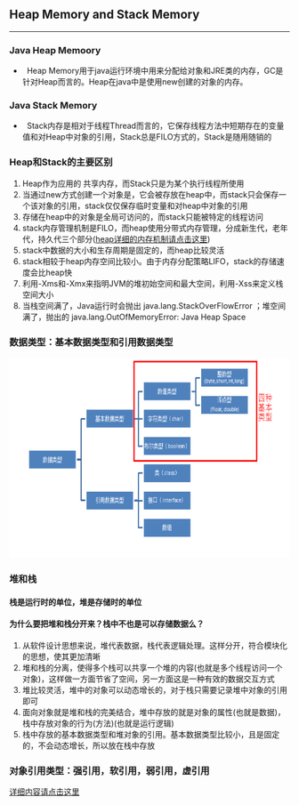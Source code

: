 ## Heap Memory and Stack Memory
---

### Java Heap Memoory
*   Heap Memory用于java运行环境中用来分配给对象和JRE类的内存，GC是针对Heap而言的。Heap在java中是使用new创建的对象的内存。

### Java Stack Memory
*   Stack内存是相对于线程Thread而言的，它保存线程方法中短期存在的变量值和对Heap中对象的引用，Stack总是FILO方式的，Stack是随用随销的

### Heap和Stack的主要区别
1. Heap作为应用的 共享内存，而Stack只是为某个执行线程所使用
2. 当通过new方式创建一个对象是，它会被存放在heap中，而stack只会保存一个该对象的引用，stack仅仅保存临时变量和对heap中对象的引用
3. 存储在heap中的对象是全局可访问的，而stack只能被特定的线程访问
4. stack内存管理机制是FILO，而heap使用分带式内存管理，分成新生代，老年代，持久代三个部分([heap详细的内存机制请点击这里](https://github.com/nullWolf007/Android/blob/master/Book/%E5%AE%89%E5%8D%93%20GC.md))
5. stack中数据的大小和生存周期是固定的，而heap比较灵活
6. stack相较于heap内存空间比较小。由于内存分配策略LIFO，stack的存储速度会比heap快
7. 利用-Xms和-Xmx来指明JVM的堆初始空间和最大空间，利用-Xss来定义栈空间大小
8. 当栈空间满了，Java运行时会抛出 java.lang.StackOverFlowError ；堆空间满了，抛出的 java.lang.OutOfMemoryError: Java Heap Space

### 数据类型：基本数据类型和引用数据类型

<img src="https://github.com/nullWolf007/images/blob/master/Java/heapStack/15165530-8a570626bf3741a1b4937759a89a5a93.png" width="630" height="360" />


### 堆和栈

#### 栈是运行时的单位，堆是存储时的单位
#### 为什么要把堆和栈分开来？栈中不也是可以存储数据么？
1. 从软件设计思想来说，堆代表数据，栈代表逻辑处理。这样分开，符合模块化的思想，使其更加清晰
2. 堆和栈的分离，使得多个栈可以共享一个堆的内容(也就是多个线程访问一个对象)，这样做一方面节省了空间，另一方面这是一种有效的数据交互方式
3. 堆比较灵活，堆中的对象可以动态增长的，对于栈只需要记录堆中对象的引用即可
4. 面向对象就是堆和栈的完美结合，堆中存放的就是对象的属性(也就是数据)，栈中存放对象的行为(方法)(也就是运行逻辑)
5. 栈中存放的基本数据类型和堆对象的引用。基本数据类型比较小，且是固定的，不会动态增长，所以放在栈中存放

### 对象引用类型：强引用，软引用，弱引用，虚引用
[详细内容请点击这里](https://github.com/nullWolf007/android/blob/master/java/%E5%9B%9B%E7%A7%8D%E5%BC%95%E7%94%A8%E7%B1%BB%E5%9E%8B.md)
